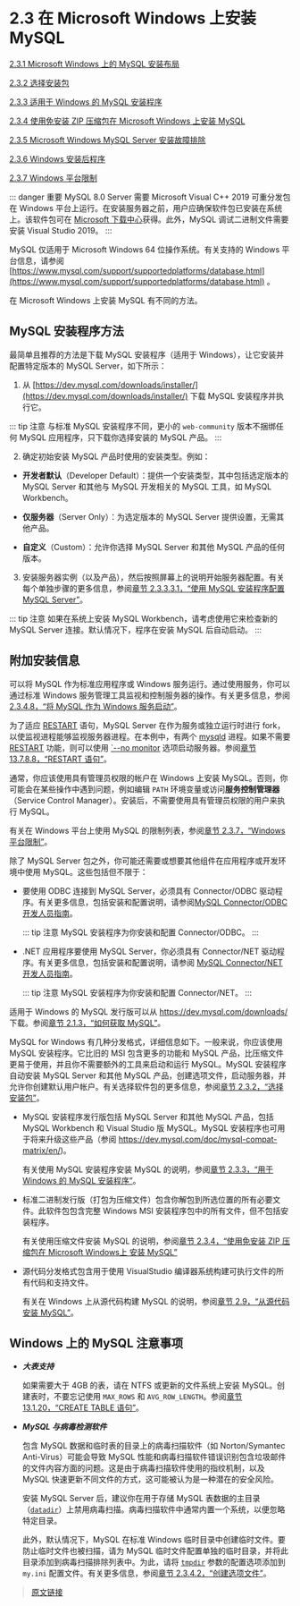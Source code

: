 # 2.3 在 Microsoft Windows 上安装 MySQL

[2.3.1 Microsoft Windows 上的 MySQL 安装布局](/2/2.3/2.3.1/windows-installation-layout)

[2.3.2 选择安装包](/2/2.3/2.3.2/windows-choosing-package)

[2.3.3 适用于 Windows 的 MySQL 安装程序](/2/2.3/2.3.3/mysql-installer)

[2.3.4 使用免安装 ZIP 压缩包在 Microsoft Windows 上安装 MySQL](/2/2.3/2.3.4/windows-install-archive)

[2.3.5 Microsoft Windows MySQL Server 安装故障排除](/2/2.3/2.3.5/windows-troubleshooting)

[2.3.6 Windows 安装后程序](/2/2.3/2.3.6/windows-postinstallation)

[2.3.7 Windows 平台限制](/2/2.3/2.3.7/windows-restrictions)

::: danger 重要
MySQL 8.0 Server 需要 Microsoft Visual C++ 2019 可重分发包在 Windows 平台上运行。在安装服务器之前，用户应确保软件包已安装在系统上。该软件包可在 [Microsoft 下载中心](http://www.microsoft.com/en-us/download/default.aspx)获得。此外，MySQL 调试二进制文件需要安装 Visual Studio 2019。
:::

MySQL 仅适用于 Microsoft Windows 64 位操作系统。有关支持的 Windows 平台信息，请参阅 [https://www.mysql.com/support/supportedplatforms/database.html](https://www.mysql.com/support/supportedplatforms/database.html) 。

在 Microsoft Windows 上安装 MySQL 有不同的方法。

## MySQL 安装程序方法

最简单且推荐的方法是下载 MySQL 安装程序（适用于 Windows），让它安装并配置特定版本的 MySQL Server，如下所示：

1. 从 [https://dev.mysql.com/downloads/installer/](https://dev.mysql.com/downloads/installer/) 下载 MySQL 安装程序并执行它。

  ::: tip 注意
  与标准 MySQL 安装程序不同，更小的 `web-community` 版本不捆绑任何 MySQL 应用程序，只下载你选择安装的 MySQL 产品。
  :::

2. 确定初始安装 MySQL 产品时使用的安装类型。例如：

  - **开发者默认**（Developer Default）：提供一个安装类型，其中包括选定版本的 MySQL Server 和其他与 MySQL 开发相关的 MySQL 工具，如 MySQL Workbench。

  - **仅服务器**（Server Only）：为选定版本的 MySQL Server 提供设置，无需其他产品。

  - **自定义**（Custom）：允许你选择 MySQL Server 和其他 MySQL 产品的任何版本。

3. 安装服务器实例（以及产品），然后按照屏幕上的说明开始服务器配置。有关每个单独步骤的更多信息，参阅[章节 2.3.3.3.1，“使用 MySQL 安装程序配置 MySQL Server”](/2/2.3/2.3.3/2.3.3.3/mysql-installer-workflow.html#2.3.3.3.1-使用-MySQL-Installer-配置-MySQL-Server)。

  ::: tip 注意
  如果在系统上安装 MySQL Workbench，请考虑使用它来检查新的 MySQL Server 连接。默认情况下，程序在安装 MySQL 后自动启动。
  :::

## 附加安装信息

可以将 MySQL 作为标准应用程序或 Windows 服务运行。通过使用服务，你可以通过标准 Windows 服务管理工具监视和控制服务器的操作。有关更多信息，参阅[2.3.4.8，“将 MySQL 作为 Windows 服务启动”](/2/2.3/2.3.4/2.3.4.8/windows-start-service)。

为了适应 [RESTART](/13/13.7/13.7.8/13.7.8.8/restart) 语句，MySQL Server 在作为服务或独立运行时进行 fork，以使监视进程能够监视服务器进程。在本例中，有两个 [mysqld](/4/4.3/4.3.1/mysqld) 进程。如果不需要 [RESTART](/13/13.7/13.7.8/13.7.8.8/restart) 功能，则可以使用 [`--no monitor](/5/5.1/5.1.7/server-options) 选项启动服务器。参阅[章节 13.7.8.8，“RESTART 语句”](/13/13.7/13.7.8/13.7.8.8/restart)。

通常，你应该使用具有管理员权限的帐户在 Windows 上安装 MySQL。否则，你可能会在某些操作中遇到问题，例如编辑 `PATH` 环境变量或访问**服务控制管理器**（Service Control Manager）。安装后，不需要使用具有管理员权限的用户来执行 MySQL。

有关在 Windows 平台上使用 MySQL 的限制列表，参阅[章节 2.3.7，“Windows 平台限制”](/2/2.3/2.3.7/windows-restrictions)。

除了 MySQL Server 包之外，你可能还需要或想要其他组件在应用程序或开发环境中使用 MySQL。这些包括但不限于：

- 要使用 ODBC 连接到 MySQL Server，必须具有 Connector/ODBC 驱动程序。有关更多信息，包括安装和配置说明，请参阅[MySQL Connector/ODBC 开发人员指南](https://dev.mysql.com/doc/connector-odbc/en/)。

  ::: tip 注意
  MySQL 安装程序为你安装和配置 Connector/ODBC。
  :::
  
- .NET 应用程序要使用 MySQL Server，你必须具有 Connector/NET 驱动程序。有关更多信息，包括安装和配置说明，请参阅 [MySQL Connector/NET 开发人员指南](https://dev.mysql.com/doc/connector-net/en/)。

  ::: tip 注意
  MySQL 安装程序为你安装和配置 Connector/NET。
  :::
  
适用于 Windows 的 MySQL 发行版可以从 https://dev.mysql.com/downloads/ 下载。参阅[章节 2.1.3，“如何获取 MySQL”](/2/2.1/2.1.3/gettting-mysql)。

MySQL for Windows 有几种分发格式，详细信息如下。一般来说，你应该使用 MySQL 安装程序。它比旧的 MSI 包含更多的功能和 MySQL 产品，比压缩文件更易于使用，并且你不需要额外的工具来启动和运行 MySQL。MySQL 安装程序自动安装 MySQL Server 和其他 MySQL 产品，创建选项文件，启动服务器，并允许你创建默认用户帐户。有关选择软件包的更多信息，参阅[章节 2.3.2，“选择安装包”](/2/2.3/2.3.2/windows-choosing-package)。

- MySQL 安装程序发行版包括 MySQL Server 和其他 MySQL 产品，包括 MySQL Workbench 和 Visual Studio 版 MySQL。MySQL 安装程序也可用于将来升级这些产品（参阅 https://dev.mysql.com/doc/mysql-compat-matrix/en/)。

  有关使用 MySQL 安装程序安装 MySQL 的说明，参阅[章节 2.3.3，“用于 Windows 的 MySQL 安装程序”](/2/2.3/2.3.3/mysql-installer)。

- 标准二进制发行版（打包为压缩文件）包含你解包到所选位置的所有必要文件。此软件包包含完整 Windows MSI 安装程序包中的所有文件，但不包括安装程序。

  有关使用压缩文件安装 MySQL 的说明，参阅[章节 2.3.4，“使用免安装 ZIP 压缩包在 Microsoft Windows上 安装 MySQL”](/2/2.3/2.3.4/windows-install-archive)

- 源代码分发格式包含用于使用 VisualStudio 编译器系统构建可执行文件的所有代码和支持文件。

  有关在 Windows 上从源代码构建 MySQL 的说明，参阅[章节 2.9，“从源代码安装 MySQL”](/2/2.9/source-installation)。

## Windows 上的 MySQL 注意事项

- ***大表支持***

  如果需要大于 4GB 的表，请在 NTFS 或更新的文件系统上安装 MySQL。创建表时，不要忘记使用 `MAX_ROWS` 和 `AVG_ROW_LENGTH`。参阅[章节 13.1.20，“CREATE TABLE 语句”](/13/13.1/13.1.20/create-table)。

- ***MySQL 与病毒检测软件***

  包含 MySQL 数据和临时表的目录上的病毒扫描软件（如 Norton/Symantec Anti-Virus）可能会导致 MySQL 性能和病毒扫描软件错误识别包含垃圾邮件的文件内容方面的问题。这是由于病毒扫描软件使用的指纹机制，以及 MySQL 快速更新不同文件的方式，这可能被认为是一种潜在的安全风险。

  安装 MySQL Server 后，建议你在用于存储 MySQL 表数据的主目录（[`datadir`](/5/5.1/5.1.8/server-system-variables)）上禁用病毒扫描。病毒扫描软件中通常内置一个系统，以便忽略特定目录。

  此外，默认情况下，MySQL 在标准 Windows 临时目录中创建临时文件。要防止临时文件也被扫描，请为 MySQL 临时文件配置单独的临时目录，并将此目录添加到病毒扫描排除列表中。为此，请将 [`tmpdir`](/5/5.1/5.1.7/server-options) 参数的配置选项添加到 `my.ini` 配置文件。有关更多信息，参阅[章节 2.3.4.2，“创建选项文件”](/2/2.3/2.3.4/2.3.4.2/windows-create-option-file)。

> [原文链接](https://dev.mysql.com/doc/refman/8.0/en/windows-installation.html)
